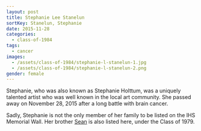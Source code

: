 ```yaml
---
layout: post
title: Stephanie Lee Stanelun
sortKey: Stanelun, Stephanie
date: 2015-11-28
categories:
  - class-of-1984
tags:
  - cancer
images:
  - /assets/class-of-1984/stephanie-l-stanelun-1.jpg
  - /assets/class-of-1984/stephanie-l-stanelun-2.png
gender: female
---
```


Stephanie, who was also known as Stephanie Holttum, was a uniquely talented artist who was well known in the local art community. She passed away on November 28, 2015 after a long battle with brain cancer.

Sadly, Stephanie is not the only member of her family to be listed on the IHS Memorial Wall. Her brother [Sean](https://ihsmemorial.org/class-of-1979/sean-michael-stanelun/) is also listed here, under the Class of 1979.
